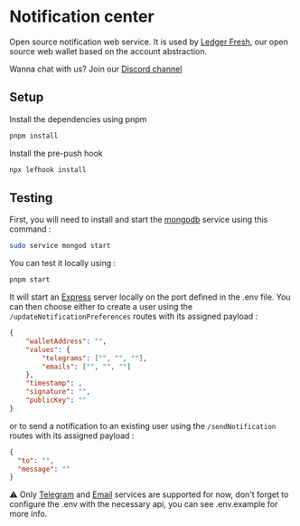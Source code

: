 # Notification center

Open source notification web service. It is used by [Ledger Fresh](https://github.com/LedgerHQ/ledger-fresh-management), our open source web wallet based on the account abstraction.

Wanna chat with us? Join our [Discord channel](https://discord.com/channels/885256081289379850/1053266126953529374)

## Setup

Install the dependencies using pnpm

```sh
pnpm install
```

Install the pre-push hook

```sh
npx lefhook install
```

## Testing

First, you will need to install and start the [mongodb](https://www.mongodb.com/) service using this command :

```sh
sudo service mongod start
```

You can test it locally using :

```sh
pnpm start
```

It will start an [Express](https://expressjs.com/fr/) server locally on the port defined in the .env file. You can then choose either to create a user using the `/updateNotificationPreferences` routes with its assigned payload :

```json
{
    "walletAddress": "",
    "values": {
        "telegrams": ["", "", ""],
        "emails": ["", "", ""]
    },
    "timestamp": ,
    "signature": "",
    "publicKey": ""
}
```

or to send a notification to an existing user using the `/sendNotification` routes with its assigned payload :

```json
{
  "to": "",
  "message": ""
}
```

⚠️ Only [Telegram](https://telegram.org) and [Email](https://mail.google.com) services are supported for now, don't forget to configure the .env with the necessary api, you can see .env.example for more info.
